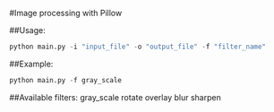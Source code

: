 
#Image processing with Pillow

##Usage:

```python
python main.py -i "input_file" -o "output_file" -f "filter_name"

```
##Example:

```python
python main.py -f gray_scale

```

##Available filters:
gray_scale
rotate
overlay
blur
sharpen
